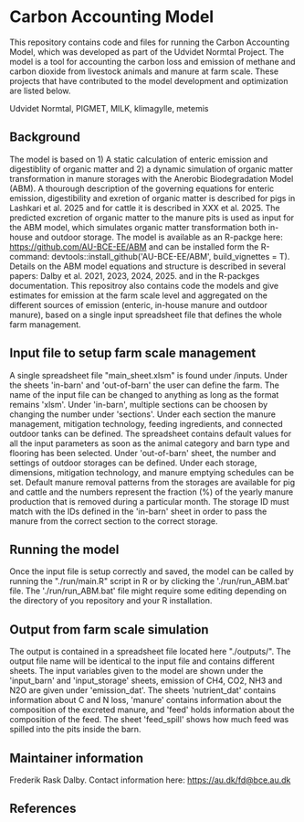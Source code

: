 # Carbon Accounting Model 
This repository contains code and files for running the Carbon Accounting Model, which was developed as part of the Udvidet Normtal Project. The model is a tool for accounting the carbon loss and emission of methane and carbon dioxide from livestock animals and manure at farm scale. These projects that have contributed to the model development and optimization are listed below. 

Udvidet Normtal, PIGMET, MILK, klimagylle, metemis

## Background
The model is based on 1) A static calculation of enteric emission and digestiblity of organic matter and 2) a dynamic simulation of organic matter transformation in manure storages with the Anerobic Biodegradation Model (ABM). A thourough description of the governing equations for enteric emission, digestibility and exretion of organic matter is described for pigs in Lashkari et al. 2025 and for cattle it is described in XXX et al. 2025.
The predicted excretion of organic matter to the manure pits is used as input for the ABM model, which simulates organic matter transformation both in-house and outdoor storage. The model is available as an R-packge here: https://github.com/AU-BCE-EE/ABM and can be installed form the R-command: devtools::install_github('AU-BCE-EE/ABM', build_vignettes = T). Details on the ABM model equations and structure is described in several papers: Dalby et al. 2021, 2023, 2024, 2025. and in the R-packges documentation. This repositroy also contains code the models and give estimates for emission at the farm scale level and aggregated on the different sources of emission (enteric, in-house manure and outdoor manure), based on a single input spreadsheet file that defines the whole farm management. 

## Input file to setup farm scale management
A single spreadsheet file "main_sheet.xlsm" is found under /inputs. Under the sheets 'in-barn' and 'out-of-barn' the user can define the farm. The name of the input file can be changed to anything as long as the format remains 'xlsm'. Under 'in-barn', multiple sections can be choosen by changing the number under 'sections'. Under each section the manure management, mitigation technology, feeding ingredients, and connected outdoor tanks can be defined. The spreadsheet contains default values for all the input parameters as soon as the animal category and barn type and flooring has been selected. Under 'out-of-barn' sheet, the number and settings of outdoor storages can be defined. Under each storage, dimensions, mitigation technology, and manure emptying schedules can be set. Default manure removal patterns from the storages are available for pig and cattle and the numbers represent the fraction (%) of the yearly manure production that is removed during a particular month. The storage ID must match with the IDs defined in the 'in-barn' sheet in order to pass the manure from the correct section to the correct storage. 

## Running the model 
Once the input file is setup correctly and saved, the model can be called by running the "./run/main.R" script in R or by clicking the './run/run_ABM.bat' file. The './run/run_ABM.bat' file might require some editing depending on the directory of you repository and your R installation.

## Output from farm scale simulation
The output is contained in a spreadsheet file located here "./outputs/". The output file name will be identical to the input file and contains different sheets. The input variables given to the model are shown under the 'input_barn' and 'input_storage' sheets, emission of CH4, CO2, NH3 and N2O are given under 'emission_dat'. The sheets 'nutrient_dat' contains information about C and N loss, 'manure' contains information about the composition of the excreted manure, and 'feed' holds information about the composition of the feed. The sheet 'feed_spill' shows how much feed was spilled into the pits inside the barn. 

## Maintainer information
Frederik Rask Dalby. Contact information here: https://au.dk/fd@bce.au.dk

## References







